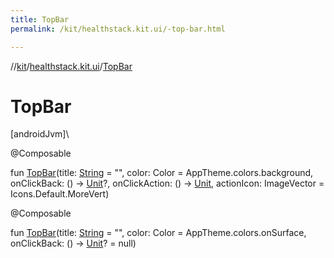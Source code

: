 ```yaml
---
title: TopBar
permalink: /kit/healthstack.kit.ui/-top-bar.html

---
```

//[kit](../../index.html)/[healthstack.kit.ui](index.html)/[TopBar](-top-bar.html)



# TopBar



[androidJvm]\




@Composable



fun [TopBar](-top-bar.html)(title: [String](https://kotlinlang.org/api/latest/jvm/stdlib/kotlin/-string/index.html) = &quot;&quot;, color: Color = AppTheme.colors.background, onClickBack: () -&gt; [Unit](https://kotlinlang.org/api/latest/jvm/stdlib/kotlin/-unit/index.html)?, onClickAction: () -&gt; [Unit](https://kotlinlang.org/api/latest/jvm/stdlib/kotlin/-unit/index.html), actionIcon: ImageVector = Icons.Default.MoreVert)





@Composable



fun [TopBar](-top-bar.html)(title: [String](https://kotlinlang.org/api/latest/jvm/stdlib/kotlin/-string/index.html) = &quot;&quot;, color: Color = AppTheme.colors.onSurface, onClickBack: () -&gt; [Unit](https://kotlinlang.org/api/latest/jvm/stdlib/kotlin/-unit/index.html)? = null)





